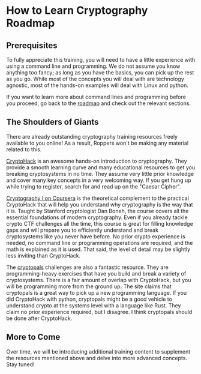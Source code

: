 # How to Learn Cryptography Roadmap 

## Prerequisites ##

To fully appreciate this training, you will need to have a little experience with using a command line and programming. We do not assume you know anything too fancy; as long as you have the basics, you can pick up the rest as you go. While most of the concepts you will deal with are technology agnostic, most of the hands-on examples will deal with Linux and python. 

If you want to learn more about command lines and programming before you proceed, go back to the [roadmap](https://github.com/Forged-by-the-C/roadmap) and check out the relevant sections.


## The Shoulders of Giants ##

There are already outstanding cryptography training resources freely available to you online! As a result, Roppers won't be making any material related to this.

[CryptoHack](https://cryptohack.org/) is an awesome hands-on introduction to cryptography. They provide a smooth learning curve and many educational resources to get you breaking cryptosystems in no time. They assume very little prior knowledge and cover many key concepts in a very welcoming way. If you get hung up while trying to register, search for and read up on the "Caesar Cipher".

[Cryptography I on Coursera](https://www.coursera.org/learn/crypto) is the theoretical complement to the practical CryptoHack that will help you understand why cryptography is the way that it is. Taught by Stanford cryptologist Dan Boneh, the course covers all the essential foundations of modern cryptography. Even if you already tackle crypto CTF challenges all the time, this course is great for filling knowledge gaps and will prepare you to efficiently understand and break cryptosystems like you never have before. No prior crypto experience is needed, no command line or programming operations are required, and the math is explained as it is used. That said, the level of detail may be slightly less inviting than CryptoHack.

The [cryptopals](https://cryptopals.com/) challenges are also a fantastic resource. They are programming-heavy exercises that have you build and break a variety of cryptosystems. There is a fair amount of overlap with CryptoHack, but you will be programming more from the ground up. The site claims that cryptopals is a great way to pick up a new programming language. If you did CryptoHack with python, cryptopals might be a good vehicle to understand crypto at the systems level with a language like Rust. They claim no prior experience required, but I disagree. I think cryptopals should be done after CryptoHack.


## More to Come ##

Over time, we will be introducing additional training content to supplement the resources mentioned above and delve into more advanced concepts. Stay tuned!

